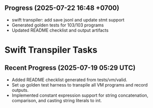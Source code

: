 ## Progress (2025-07-22 16:48 +0700)
- swift transpiler: add save jsonl and update stmt support
- Generated golden tests for 103/103 programs
- Updated README checklist and output artifacts

# Swift Transpiler Tasks

## Recent Progress (2025-07-19 05:29 UTC)
- Added README checklist generated from tests/vm/valid.
- Set up golden test harness to transpile all VM programs and record outputs.
- Implemented constant expression support for string concatenation, comparison, and casting string literals to int.

